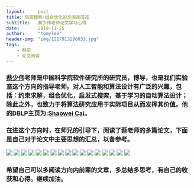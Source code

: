 ```yaml
---
layout:     post
title: 局部搜索-组合优化论文阅读简述
subtitle:   蔡少伟老师论文学习心得
date:       2019-11-25
author:     "tomylee"
header-img: "img/1217913296033.jpg"
tags:
    - 科研
    - 论文阅读
---
```


### [蔡少伟](http://people.ucas.ac.cn/~caisw)老师是中国科学院软件研究所的研究员，博导，也是我们实验室这个方向的指导老师。对人工智能和算法设计有广泛的兴趣，包括：约束求解，组合优化，启发式搜索，基于学习的自动算法设计；除此之外，也致力于将算法研究应用于实际项目从而发挥其价值。他的DBLP主页为:[Shaowei Cai](https://dblp.uni-trier.de/pers/hd/c/Cai:Shaowei)。

### 在进这个方向时，在师兄的引导下，阅读了蔡老师的多篇论文，下面是自己对于论文中主要思想的汇总，以备参考。

![](/img/shaoweicai/cai1.png)
![](/img/shaoweicai/cai2.png)
![](/img/shaoweicai/cai3.png)
![](/img/shaoweicai/cai4.png)
![](/img/shaoweicai/cai5.png)
![](/img/shaoweicai/cai6.png)
![](/img/shaoweicai/cai7.png)
![](/img/shaoweicai/cai8.png)
![](/img/shaoweicai/cai9.png)
![](/img/shaoweicai/cai10.png)
![](/img/shaoweicai/cai11.png)
![](/img/shaoweicai/cai12.png)
![](/img/shaoweicai/cai13.png)
![](/img/shaoweicai/cai14.png)
![](/img/shaoweicai/cai15.png)
![](/img/shaoweicai/cai16.png)
![](/img/shaoweicai/cai17.png)

### 希望自己可以多阅读方向内前辈的文章，多总结多思考，有自己的收获和心得。继续加油。
